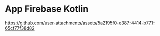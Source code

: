 <h1>App Firebase Kotlin</h1>

https://github.com/user-attachments/assets/5a2195f0-e387-4414-b771-65cf77f38d82

